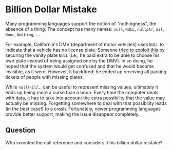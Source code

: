 # Billion Dollar Mistake

Many programming languages support the notion of "nothingness", the absence of a thing.
The concept has many names: `null`, `NULL`, `nullptr`, `nil`, `None`, `Nothing`, ...

For example, California's DMV (department of motor vehicles) uses `NULL` to indicate that a vehicle has no license plate.
Someone [tried to exploit this](https://www.forbes.com/sites/zakdoffman/2019/08/14/hacker-gets-12000-in-parking-tickets-after-null-license-plate-trick-backfires/)
by securing the vanity plate `NULL` (i.e., he paid extra to be able to choose his own plate instead of being assigned one by the DMV).
In so doing, he hoped that the system would get confused and that he would become invisible, as it were.
However, it backfired: he ended up receiving all parking tickets of people with missing plates.

While `null`/`nil`/... can be useful to represent missing values, ultimately it ends up being more a curse than a boon.
Every time the computer deals with data, it has to take into account the extra possibility that the value may actually be missing.
Forgetting somewhere to deal with that possibility leads (in the best case!) to a crash.
Fortunately, newer programming languages provide better support, making the issue disappear completely.

## Question

Who invented the null reference and considers it his billion dollar mistake?

